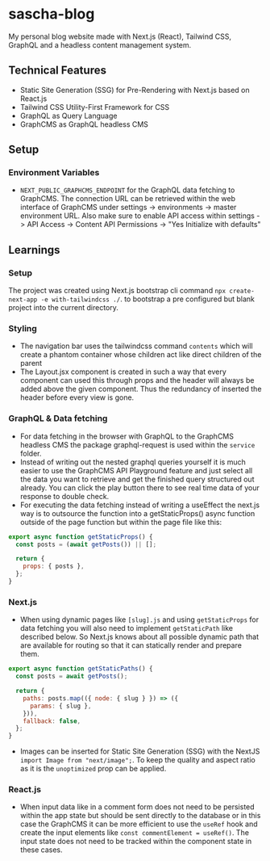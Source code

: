 # sascha-blog

My personal blog website made with Next.js (React), Tailwind CSS, GraphQL and a headless content management system.

## Technical Features

- Static Site Generation (SSG) for Pre-Rendering with Next.js based on React.js
- Tailwind CSS Utility-First Framework for CSS
- GraphQL as Query Language
- GraphCMS as GraphQL headless CMS

## Setup

### Environment Variables

- `NEXT_PUBLIC_GRAPHCMS_ENDPOINT` for the GraphQL data fetching to GraphCMS. The connection URL can be retrieved within the web interface of GraphCMS under settings -> environments -> master environment URL. Also make sure to enable API access within settings -> API Access -> Content API Permissions -> "Yes Initialize with defaults"

## Learnings

### Setup

The project was created using Next.js bootstrap cli command `npx create-next-app -e with-tailwindcss ./`. to bootstrap a pre configured but blank project into the current directory.

### Styling

- The navigation bar uses the tailwindcss command `contents` which will create a phantom container whose children act like direct children of the parent
- The Layout.jsx component is created in such a way that every component can used this through props and the header will always be added above the given component. Thus the redundancy of inserted the header before every view is gone.

### GraphQL & Data fetching

- For data fetching in the browser with GraphQL to the GraphCMS headless CMS the package graphql-request is used within the `service` folder.
- Instead of writing out the nested graphql queries yourself it is much easier to use the GraphCMS API Playground feature and just select all the data you want to retrieve and get the finished query structured out already. You can click the play button there to see real time data of your response to double check.
- For executing the data fetching instead of writing a useEffect the next.js way is to outsource the function into a getStaticProps() async function outside of the page function but within the page file like this:

```javascript
export async function getStaticProps() {
  const posts = (await getPosts()) || [];

  return {
    props: { posts },
  };
}
```

### Next.js

- When using dynamic pages like `[slug].js` and using `getStaticProps` for data fetching you will also need to implement `getStaticPath` like described below. So Next.js knows about all possible dynamic path that are available for routing so that it can statically render and prepare them.

```javascript
export async function getStaticPaths() {
  const posts = await getPosts();

  return {
    paths: posts.map(({ node: { slug } }) => ({
      params: { slug },
    })),
    fallback: false,
  };
}
```

- Images can be inserted for Static Site Generation (SSG) with the NextJS `import Image from "next/image";`. To keep the quality and aspect ratio as it is the `unoptimized` prop can be applied.

### React.js

- When input data like in a comment form does not need to be persisted within the app state but should be sent directly to the database or in this case the GraphCMS it can be more efficient to use the `useRef` hook and create the input elements like `const commentElement = useRef()`. The input state does not need to be tracked within the component state in these cases.
